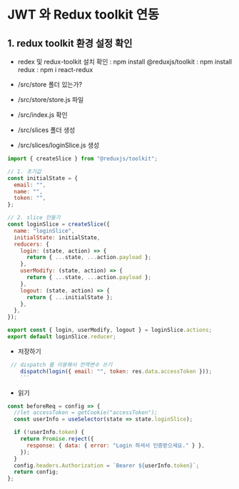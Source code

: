 # JWT 와 Redux toolkit 연동

## 1. redux toolkit 환경 설정 확인

- redex 및 redux-toolkit 설치 확인
  : npm install @reduxjs/toolkit
  : npm install redux
  : npm i react-redux

- /src/store 폴더 있는가?
- /src/store/store.js 파일
- /src/index.js 확인
- /src/slices 폴더 생성
- /src/slices/loginSlice.js 생성

```js
import { createSlice } from "@reduxjs/toolkit";

// 1. 초기값
const initialState = {
  email: "",
  name: "",
  token: "",
};

// 2. slice 만들기
const loginSlice = createSlice({
  name: "loginSlice",
  initialState: initialState,
  reducers: {
    login: (state, action) => {
      return { ...state, ...action.payload };
    },
    userModify: (state, action) => {
      return { ...state, ...action.payload };
    },
    logout: (state, action) => {
      return { ...initialState };
    },
  },
});

export const { login, userModify, logout } = loginSlice.actions;
export default loginSlice.reducer;
```

- 저장하기

````js
 // dispatch 를 이용해서 전역변수 쓰기
    dispatch(login({ email: "", token: res.data.accessToken }));
    ```
````

- 읽기

```js
const beforeReq = config => {
  //let accessToken = getCookie("accessToken");
  const userInfo = useSelector(state => state.loginSlice);

  if (!userInfo.token) {
    return Promise.reject({
      response: { data: { error: "Login 하셔서 인증받으세요." } },
    });
  }
  config.headers.Authorization = `Bearer ${userInfo.token}`;
  return config;
};
```
